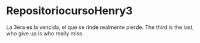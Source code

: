 # RepositoriocursoHenry3
La 3era es la vencida, el que se rinde realmente pierde. The third is the last, who give up is who really miss
